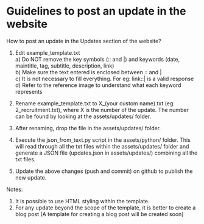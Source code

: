 # Guidelines to post an update in the website

How to post an update in the Updates section of the website?

1) Edit example_template.txt  
a) Do NOT remove the key symbols (:: and |) and keywords (date, maintitle, tag, subtitle, description, link)  
b) Make sure the text entered is enclosed between :: and |  
c) It is not necessary to fill everything. For eg: link::| is a valid response  
d) Refer to the reference image to understand what each keyword represents  

3) Rename example_template.txt to X_(your custom name).txt (eg: 2_recruitment.txt), where X is the number of the update.
The number can be found by looking at the assets/updates/ folder.

4) After renaming, drop the file in the assets/updates/ folder.

5) Execute the json_from_text.py script in the assets/python/ folder. This will read through all the txt files within the
assets/updates/ folder and generate a JSON file (updates.json in assets/updates/) combining all the txt files.

6) Update the above changes (push and commit) on github to publish the new update.

Notes:
1) It is possible to use HTML styling within the template.
2) For any update beyond the scope of the template, it is better to create a blog post (A template for creating a blog post will be created soon)
   
   
